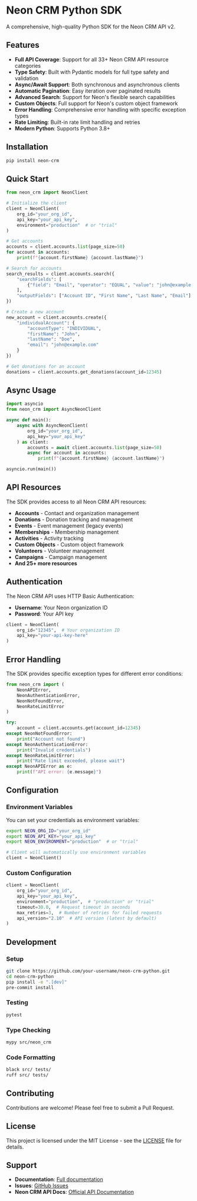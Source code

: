 # Neon CRM Python SDK

A comprehensive, high-quality Python SDK for the Neon CRM API v2.

## Features

- **Full API Coverage**: Support for all 33+ Neon CRM API resource categories
- **Type Safety**: Built with Pydantic models for full type safety and validation
- **Async/Await Support**: Both synchronous and asynchronous clients
- **Automatic Pagination**: Easy iteration over paginated results
- **Advanced Search**: Support for Neon's flexible search capabilities
- **Custom Objects**: Full support for Neon's custom object framework
- **Error Handling**: Comprehensive error handling with specific exception types
- **Rate Limiting**: Built-in rate limit handling and retries
- **Modern Python**: Supports Python 3.8+

## Installation

```bash
pip install neon-crm
```

## Quick Start

```python
from neon_crm import NeonClient

# Initialize the client
client = NeonClient(
    org_id="your_org_id",
    api_key="your_api_key",
    environment="production"  # or "trial"
)

# Get accounts
accounts = client.accounts.list(page_size=50)
for account in accounts:
    print(f"{account.firstName} {account.lastName}")

# Search for accounts
search_results = client.accounts.search({
    "searchFields": [
        {"field": "Email", "operator": "EQUAL", "value": "john@example.com"}
    ],
    "outputFields": ["Account ID", "First Name", "Last Name", "Email"]
})

# Create a new account
new_account = client.accounts.create({
    "individualAccount": {
        "accountType": "INDIVIDUAL",
        "firstName": "John",
        "lastName": "Doe",
        "email": "john@example.com"
    }
})

# Get donations for an account
donations = client.accounts.get_donations(account_id=12345)
```

## Async Usage

```python
import asyncio
from neon_crm import AsyncNeonClient

async def main():
    async with AsyncNeonClient(
        org_id="your_org_id",
        api_key="your_api_key"
    ) as client:
        accounts = await client.accounts.list(page_size=50)
        async for account in accounts:
            print(f"{account.firstName} {account.lastName}")

asyncio.run(main())
```

## API Resources

The SDK provides access to all Neon CRM API resources:

- **Accounts** - Contact and organization management
- **Donations** - Donation tracking and management
- **Events** - Event management (legacy events)
- **Memberships** - Membership management
- **Activities** - Activity tracking
- **Custom Objects** - Custom object framework
- **Volunteers** - Volunteer management
- **Campaigns** - Campaign management
- **And 25+ more resources**

## Authentication

The Neon CRM API uses HTTP Basic Authentication:

- **Username**: Your Neon organization ID
- **Password**: Your API key

```python
client = NeonClient(
    org_id="12345",  # Your organization ID
    api_key="your-api-key-here"
)
```

## Error Handling

The SDK provides specific exception types for different error conditions:

```python
from neon_crm import (
    NeonAPIError,
    NeonAuthenticationError,
    NeonNotFoundError,
    NeonRateLimitError
)

try:
    account = client.accounts.get(account_id=12345)
except NeonNotFoundError:
    print("Account not found")
except NeonAuthenticationError:
    print("Invalid credentials")
except NeonRateLimitError:
    print("Rate limit exceeded, please wait")
except NeonAPIError as e:
    print(f"API error: {e.message}")
```

## Configuration

### Environment Variables

You can set your credentials as environment variables:

```bash
export NEON_ORG_ID="your_org_id"
export NEON_API_KEY="your_api_key"
export NEON_ENVIRONMENT="production"  # or "trial"
```

```python
# Client will automatically use environment variables
client = NeonClient()
```

### Custom Configuration

```python
client = NeonClient(
    org_id="your_org_id",
    api_key="your_api_key",
    environment="production",  # "production" or "trial"
    timeout=30.0,  # Request timeout in seconds
    max_retries=3,  # Number of retries for failed requests
    api_version="2.10"  # API version (latest by default)
)
```

## Development

### Setup

```bash
git clone https://github.com/your-username/neon-crm-python.git
cd neon-crm-python
pip install -e ".[dev]"
pre-commit install
```

### Testing

```bash
pytest
```

### Type Checking

```bash
mypy src/neon_crm
```

### Code Formatting

```bash
black src/ tests/
ruff src/ tests/
```

## Contributing

Contributions are welcome! Please feel free to submit a Pull Request.

## License

This project is licensed under the MIT License - see the [LICENSE](LICENSE) file for details.

## Support

- **Documentation**: [Full documentation](https://neon-crm-python.readthedocs.io)
- **Issues**: [GitHub Issues](https://github.com/your-username/neon-crm-python/issues)
- **Neon CRM API Docs**: [Official API Documentation](https://developer.neoncrm.com/api/general/)
